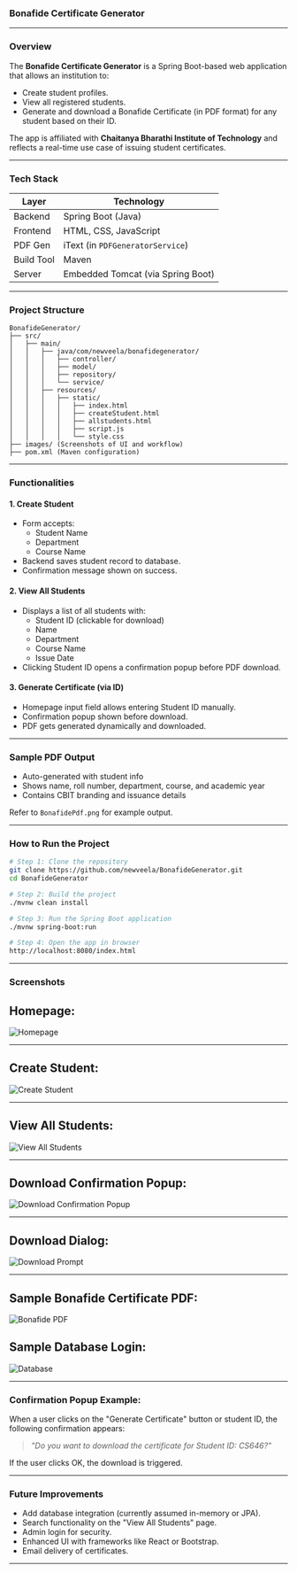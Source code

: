 ### **Bonafide Certificate Generator**

---

### Overview

The **Bonafide Certificate Generator** is a Spring Boot-based web application that allows an institution to:

- Create student profiles.
- View all registered students.
- Generate and download a Bonafide Certificate (in PDF format) for any student based on their ID.

The app is affiliated with **Chaitanya Bharathi Institute of Technology** and reflects a real-time use case of issuing student certificates.

---

### Tech Stack

| Layer       | Technology                    |
|------------|-------------------------------|
| Backend     | Spring Boot (Java)            |
| Frontend    | HTML, CSS, JavaScript         |
| PDF Gen     | iText (in `PDFGeneratorService`) |
| Build Tool  | Maven                         |
| Server      | Embedded Tomcat (via Spring Boot) |

---

### Project Structure

```
BonafideGenerator/
├── src/
│   ├── main/
│   │   ├── java/com/newveela/bonafidegenerator/
│   │   │   ├── controller/
│   │   │   ├── model/
│   │   │   ├── repository/
│   │   │   └── service/
│   │   ├── resources/
│   │   │   ├── static/
│   │   │   │   ├── index.html
│   │   │   │   ├── createStudent.html
│   │   │   │   ├── allstudents.html
│   │   │   │   ├── script.js
│   │   │   │   └── style.css
├── images/ (Screenshots of UI and workflow)
├── pom.xml (Maven configuration)
```

---

###  Functionalities

####  1. Create Student
- Form accepts:
  - Student Name
  - Department
  - Course Name
- Backend saves student record to database.
- Confirmation message shown on success.

####  2. View All Students
- Displays a list of all students with:
  - Student ID (clickable for download)
  - Name
  - Department
  - Course Name
  - Issue Date
- Clicking Student ID opens a confirmation popup before PDF download.

#### 3. Generate Certificate (via ID)
- Homepage input field allows entering Student ID manually.
- Confirmation popup shown before download.
- PDF gets generated dynamically and downloaded.

---

### Sample PDF Output
- Auto-generated with student info
- Shows name, roll number, department, course, and academic year
- Contains CBIT branding and issuance details

 Refer to `BonafidePdf.png` for example output.

---

###  How to Run the Project

```bash
# Step 1: Clone the repository
git clone https://github.com/newveela/BonafideGenerator.git
cd BonafideGenerator

# Step 2: Build the project
./mvnw clean install

# Step 3: Run the Spring Boot application
./mvnw spring-boot:run

# Step 4: Open the app in browser
http://localhost:8080/index.html
```

---

###  Screenshots

## Homepage:

![Homepage](images/Homepage.png)

---

##  Create Student:

![Create Student](images/CreateStudent.png)

---

##  View All Students:

![View All Students](images/ViewAll.png)

---

## Download Confirmation Popup:

![Download Confirmation Popup](images/DownloadPop.png)

---

##  Download Dialog:

![Download Prompt](images/Download.png)

---

##  Sample Bonafide Certificate PDF:

![Bonafide PDF](images/BonafidePdf.png)

##  Sample Database Login:

![Database](images/H2Db.png)

---

###  Confirmation Popup Example:

When a user clicks on the "Generate Certificate" button or student ID, the following confirmation appears:

> _"Do you want to download the certificate for Student ID: CS646?"_

If the user clicks OK, the download is triggered.

---

### Future Improvements

- Add database integration (currently assumed in-memory or JPA).
- Search functionality on the "View All Students" page.
- Admin login for security.
- Enhanced UI with frameworks like React or Bootstrap.
- Email delivery of certificates.

---
